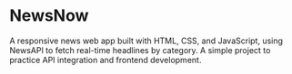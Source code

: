 # NewsNow
A responsive news web app built with HTML, CSS, and JavaScript, using NewsAPI to fetch real-time headlines by category. A simple project to practice API integration and frontend development.
